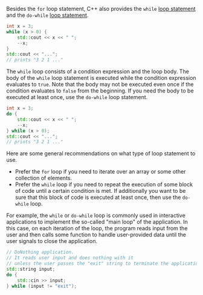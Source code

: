Besides the `for` loop statement, C++ also provides the 
`while` [loop statement](https://en.cppreference.com/w/cpp/language/while) 
and the `do-while` [loop statement](https://en.cppreference.com/w/cpp/language/do).

```c++
int x = 3;
while (x > 0) {
    std::cout << x << " ";
    --x;
}
std::cout << "...";
// prints "3 2 1 ..." 
```

The `while` loop consists of a condition expression and the loop body. 
The body of the `while` loop statement is executed while 
the condition expression evaluates to `true`.
Note that the body may not be executed even once if the 
condition evaluates to `false` from the beginning.
If you need the body to be executed at least once, 
use the `do-while` loop statement.

```c++
int x = 3;
do {
    std::cout << x << " ";
    --x;
} while (x > 0);
std::cout << "...";
// prints "3 2 1 ..." 
```

Here are some general recommendations on what type of loop statement to use.

* Prefer the `for` loop if you need to iterate over an array or some other collection of elements.
* Prefer the `while` loop if you need to repeat the execution of some block of code 
  until a certain condition is met. If additionally you want to be sure that 
  this block of code is executed at least once, then use the `do-while` loop.   

For example, the `while` or `do-while` loop is commonly used in interactive applications 
to implement the so-called "main loop" of the application. 
In this case, on each iteration of the loop, the program reads 
input from the user and then calls some function to handle user-provided data
until the user signals to close the application.

```c++
// DoNothing application. 
// It reads user input and does nothing with it
// unless the user passes the "exit" string to terminate the application.
std::string input;
do {
    std::cin >> input;
} while (input != "exit");
```